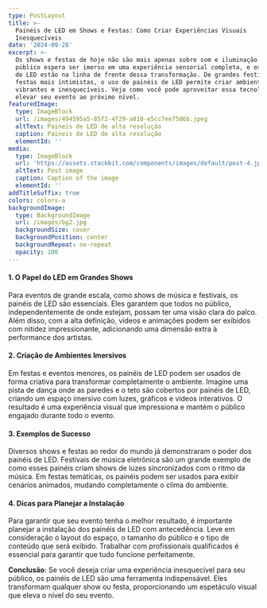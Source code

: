 ```yaml
---
type: PostLayout
title: >-
  Painéis de LED em Shows e Festas: Como Criar Experiências Visuais
  Inesquecíveis
date: '2024-09-28'
excerpt: >-
  Os shows e festas de hoje não são mais apenas sobre som e iluminação. O
  público espera ser imerso em uma experiência sensorial completa, e os painéis
  de LED estão na linha de frente dessa transformação. De grandes festivais a
  festas mais intimistas, o uso de painéis de LED permite criar ambientes
  vibrantes e inesquecíveis. Veja como você pode aproveitar essa tecnologia para
  elevar seu evento ao próximo nível.
featuredImage:
  type: ImageBlock
  url: /images/494595a5-85f2-4f29-a810-e5cc7ee7506b.jpeg
  altText: Paineis de LED de alta resolução
  caption: Paineis de LED de alta resolução
  elementId: ''
media:
  type: ImageBlock
  url: 'https://assets.stackbit.com/components/images/default/post-4.jpeg'
  altText: Post image
  caption: Caption of the image
  elementId: ''
addTitleSuffix: true
colors: colors-a
backgroundImage:
  type: BackgroundImage
  url: /images/bg2.jpg
  backgroundSize: cover
  backgroundPosition: center
  backgroundRepeat: no-repeat
  opacity: 100
---
```

#### 1. O Papel do LED em Grandes Shows

Para eventos de grande escala, como shows de música e festivais, os painéis de LED são essenciais. Eles garantem que todos no público, independentemente de onde estejam, possam ter uma visão clara do palco. Além disso, com a alta definição, vídeos e animações podem ser exibidos com nitidez impressionante, adicionando uma dimensão extra à performance dos artistas.

#### 2. Criação de Ambientes Imersivos

Em festas e eventos menores, os painéis de LED podem ser usados de forma criativa para transformar completamente o ambiente. Imagine uma pista de dança onde as paredes e o teto são cobertos por painéis de LED, criando um espaço imersivo com luzes, gráficos e vídeos interativos. O resultado é uma experiência visual que impressiona e mantém o público engajado durante todo o evento.

#### 3. Exemplos de Sucesso

Diversos shows e festas ao redor do mundo já demonstraram o poder dos painéis de LED. Festivais de música eletrônica são um grande exemplo de como esses painéis criam shows de luzes sincronizados com o ritmo da música. Em festas temáticas, os painéis podem ser usados para exibir cenários animados, mudando completamente o clima do ambiente.

#### 4. Dicas para Planejar a Instalação

Para garantir que seu evento tenha o melhor resultado, é importante planejar a instalação dos painéis de LED com antecedência. Leve em consideração o layout do espaço, o tamanho do público e o tipo de conteúdo que será exibido. Trabalhar com profissionais qualificados é essencial para garantir que tudo funcione perfeitamente.

**Conclusão**: Se você deseja criar uma experiência inesquecível para seu público, os painéis de LED são uma ferramenta indispensável. Eles transformam qualquer show ou festa, proporcionando um espetáculo visual que eleva o nível do seu evento.

